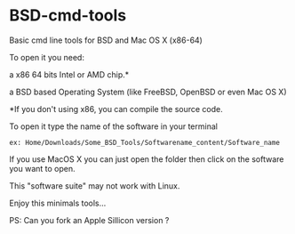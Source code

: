 # BSD-cmd-tools
Basic cmd line tools for BSD and Mac OS X (x86-64)

To open it you need:

a x86 64 bits Intel or AMD chip.*

a BSD based Operating System (like FreeBSD, OpenBSD or even Mac OS X)

*If you don't using x86, you can compile the source code.

To open it type the name of the software in your terminal

	ex: Home/Downloads/Some_BSD_Tools/Softwarename_content/Software_name

If you use MacOS X you can just open the folder then click on the software you want to open.

This "software suite" may not work with Linux.

Enjoy this minimals tools…

PS: Can you fork an Apple Sillicon version ?
